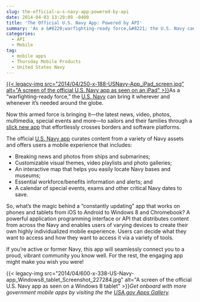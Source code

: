 ```yaml
---
slug: the-official-u-s-navy-app-powered-by-api
date: 2014-04-03 13:29:09 -0400
title: 'The Official U.S. Navy App: Powered by API'
summary: 'As a &#8220;warfighting-ready force,&#8221; the U.S. Navy can bring it wherever and whenever it&#8217;s needed around the globe. Now this armed force is bringing it&mdash;the latest news, video, photos, multimedia, special events and more&mdash;to sailors and their families through'
categories:
  - API
  - Mobile
tag:
  - mobile apps
  - Thursday Mobile Products
  - United States Navy
---
```


[{{< legacy-img src="2014/04/250-x-188-USNavy-App\_iPad\_screen.jpg" alt="A screen of the official U.S. Navy app as seen on an iPad" >}}](https://s3.amazonaws.com/digitalgov/_legacy-img/2014/04/480-x-360-USNavy-App_iPad_screen.jpg)As a &#8220;warfighting-ready force,&#8221; the [U.S. Navy](http://www.navy.mil/) can bring it wherever and whenever it&#8217;s needed around the globe.

Now this armed force is bringing it—the latest news, video, photos, multimedia, special events and more—to sailors and their families through a [slick new app](http://www.navy.mil/ah_online/ftrStory.asp?issue=3&id=76319) that effortlessly crosses borders and software platforms.

The official [U.S. Navy app](http://applocker.navy.mil) curates content from a variety of Navy assets and offers users a mobile experience that includes:

  * Breaking news and photos from ships and submarines;
  * Customizable visual themes, video playlists and photo galleries;
  * An interactive map that helps you easily locate Navy bases and museums;
  * Essential workforce/benefits information and alerts; and
  * A calendar of special events, exams and other critical Navy dates to save.

So, what&#8217;s the magic behind a &#8220;constantly updating&#8221; app that works on phones and tablets from iOS to Android to Windows 8 and Chromebook? A powerful application programming interface or API that distributes content from across the Navy and enables users of varying devices to create their own highly individualized mobile experience. Users can decide what they want to access and how they want to access it via a variety of tools.

If you&#8217;re active or former Navy, this app will seamlessly connect you to a proud, vibrant community you know well. For the rest, the engaging app might make you wish you were!

{{< legacy-img src="2014/04/600-x-338-US-Navy-app\_Windows8\_tablet\_Screenshot\_227284.jpg" alt="A screen of the official U.S. Navy app as seen on a Windows 8 tablet" >}}_Get onboard with more government mobile apps by visiting the the [USA.gov Apps Gallery](http://apps.usa.gov/)._